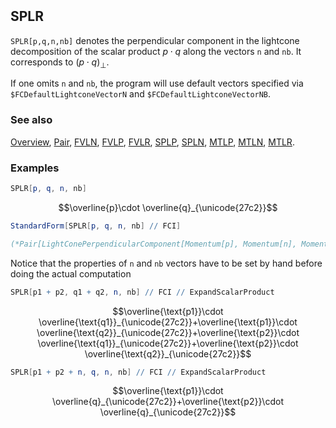 ```mathematica
 
```

## SPLR

`SPLR[p,q,n,nb]` denotes the perpendicular component in the lightcone decomposition of the scalar product $p \cdot q$  along the vectors `n` and `nb`. It corresponds to $(p \cdot q)_{\perp}$.

If one omits `n` and `nb`, the program will use default vectors specified via `$FCDefaultLightconeVectorN` and `$FCDefaultLightconeVectorNB`.

### See also

[Overview](Extra/FeynCalc.md), [Pair](Pair.md), [FVLN](FVLN.md), [FVLP](FVLP.md), [FVLR](FVLR.md), [SPLP](SPLP.md), [SPLN](SPLN.md), [MTLP](MTLP.md), [MTLN](MTLN.md), [MTLR](MTLR.md).

### Examples

```mathematica
SPLR[p, q, n, nb]
```

$$\overline{p}\cdot \overline{q}_{\unicode{27c2}}$$

```mathematica
StandardForm[SPLR[p, q, n, nb] // FCI]

(*Pair[LightConePerpendicularComponent[Momentum[p], Momentum[n], Momentum[nb]], LightConePerpendicularComponent[Momentum[q], Momentum[n], Momentum[nb]]]*)
```

Notice that the properties of `n` and `nb` vectors have to be set by hand before doing the actual computation

```mathematica
SPLR[p1 + p2, q1 + q2, n, nb] // FCI // ExpandScalarProduct
```

$$\overline{\text{p1}}\cdot \overline{\text{q1}}_{\unicode{27c2}}+\overline{\text{p1}}\cdot \overline{\text{q2}}_{\unicode{27c2}}+\overline{\text{p2}}\cdot \overline{\text{q1}}_{\unicode{27c2}}+\overline{\text{p2}}\cdot \overline{\text{q2}}_{\unicode{27c2}}$$

```mathematica
SPLR[p1 + p2 + n, q, n, nb] // FCI // ExpandScalarProduct
```

$$\overline{\text{p1}}\cdot \overline{q}_{\unicode{27c2}}+\overline{\text{p2}}\cdot \overline{q}_{\unicode{27c2}}$$